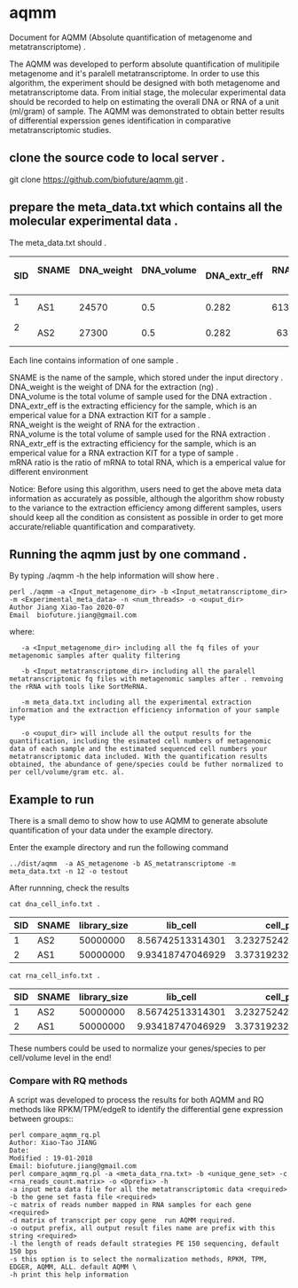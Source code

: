# aqmm

Document for AQMM (Absolute quantification of metagenome and metatranscriptome) .  

The AQMM was developed to perform absolute quantification of mulitipile metagenome and it's paralell metatranscriptome. In order to use this algorithm, the experiment should be designed with both metagenome and metatranscriptome data. From initial stage, the molecular experimental data should be recorded to help on estimating the overall DNA or RNA of a unit (ml/gram) of sample. The AQMM was demonstrated to obtain better results of differential experssion genes identification in comparative metatranscriptomic studies.       

## clone the source code to local server .   

git clone https://github.com/biofuture/aqmm.git .   

## prepare the meta_data.txt which contains all the molecular experimental data .   

The meta_data.txt should .

SID	|  SNAME  | DNA_weight    |  DNA_volume   |   DNA_extr_eff  |  RNA_weight  |    RNA_volume   |   RNA_extr_eff |   mRNA_ratio 
--------|---------|---------------|---------------|-----------------|--------------|-----------------|----------------|-
1       | AS1     | 24570         | 0.5           | 0.282           | 6135         |     0.5         |    0.075       |  0.03 
2       | AS2     |27300          |0.5            | 0.282           |  6355        |    0.5          |    0.075       |  0.03   

Each line contains information of one sample .

SNAME is the name of the sample, which stored under the input directory .   
DNA_weight is the weight of DNA for the extraction (ng) .   
DNA_volume is the total volume of sample used for the DNA extraction .   
DNA_extr_eff is the extracting efficiency for the sample, which is an emperical value for a DNA extraction KIT for a sample .   
RNA_weight is the weight of RNA for the extraction .   
RNA_volume is the total volume of sample used for the RNA extraction .   
RNA_extr_eff is the extracting efficiency for the sample, which is an emperical value for a RNA extraction KIT for a type of sample .   
mRNA ratio is the ratio of mRNA to total RNA, which is a emperical value for different environment          

Notice: Before using this algorithm, users need to get the above meta data information as accurately as possible, although the algorithm show robusty to the variance to the extraction efficiency among different samples, users should keep all the condition as consistent as possible in order to get more accurate/reliable quantification and comparativety. 

## Running the aqmm just by one command .  

By typing ./aqmm -h the help information will show here .    
    
	perl ./aqmm -a <Input_metagenome_dir> -b <Input_metatranscriptome_dir> -m <Experimental_meta_data> -n <num_threads> -o <ouput_dir>
	Author Jiang Xiao-Tao 2020-07
	Email  biofuture.jiang@gmail.com

where:    

       -a <Input_metagenome_dir> including all the fq files of your metagenomic samples after quality filtering
       
       -b <Input_metatranscriptome_dir> including all the paralell metatranscriptomic fq files with metagenomic samples after . remvoing the rRNA with tools like SortMeRNA.
       
       -m meta_data.txt including all the experimental extraction information and the extraction efficiency information of your sample type
       
       -o <ouput_dir> will include all the output results for the quantification, including the esimated cell numbers of metagenomic data of each sample and the estimated sequenced cell numbers your metatranscriptomic data included. With the quantification results obtained, the abundance of gene/species could be futher normalized to per cell/volume/gram etc. al.   

## Example to run

There is a small demo to show how to use AQMM to generate absolute quantification of your data under the example directory. 

Enter the example directory and run the following command 

	../dist/aqmm  -a AS_metagenome -b AS_metatranscriptome -m meta_data.txt -n 12 -o testout

After runnning, check the results 

	cat dna_cell_info.txt .   

SID	| SNAME	| library_size	| lib_cell	| cell_per_ml	| A_ratio	| T_ratio	| C_ratio	| G_ratio    
--------|-------|---------------|---------------|---------------|---------------|---------------|---------------|----------
1	|AS2	|50000000	|8.56742513314301	| 3.23275242169008e+19	| 0.22371768	| 0.22220922	| 0.27649788	| 0.27757522   
2	|AS1	|50000000	|9.93418747046929	| 3.37319232480681e+19	| 0.21272236	| 0.21128754	| 0.28672574	| 0.28926436   

	cat rna_cell_info.txt .

SID	|SNAME	|library_size	|lib_cell	|cell_per_ml|	A_ratio	|T_ratio|	C_ratio	|G_ratio    
--------|-------|---------------|---------------|-----------|-----------|-------|---------------|-------
1	|AS2	|50000000	|8.56742513314301 |	3.23275242169008e+19|	0.22371768|	0.22220922	|0.27649788	|0.27757522    
2	|AS1	|50000000	|9.93418747046929 |	3.37319232480681e+19|	0.21272236|	0.21128754	|0.28672574	|0.28926436    

These numbers could be used to normalize your genes/species to per cell/volume level in the end!       


### Compare with RQ methods

A script was developed to process the results for both AQMM and RQ methods like RPKM/TPM/edgeR to identify the differential gene expression between groups::

	perl compare_aqmm_rq.pl 
	Author: Xiao-Tao JIANG
	Date:
	Modified : 19-01-2018
	Email: biofuture.jiang@gmail.com
	perl compare_aqmm_rq.pl -a <meta_data_rna.txt> -b <unique_gene_set> -c <rna_reads_count.matrix> -o <Oprefix> -h
	-a input meta data file for all the metatranscriptomic data <required>
	-b the gene set fasta file <required>
	-c matrix of reads number mapped in RNA samples for each gene  <required>
	-d matrix of transcript per copy gene  run AQMM required.
	-o output prefix, all output result files name are prefix with this string <required>  
	-l the length of reads default strategies PE 150 sequencing, default 150 bps
	-s this option is to select the normalization methods, RPKM, TPM, EDGER, AQMM, ALL. default AQMM \
	-h print this help information 

